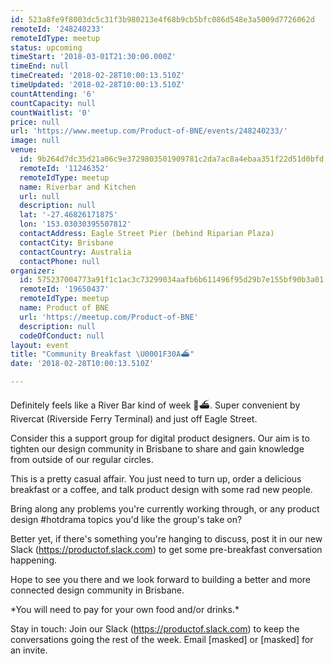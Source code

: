 ```yaml
---
id: 523a8fe9f8003dc5c31f3b980213e4f68b9cb5bfc086d548e3a5009d7726062d
remoteId: '248240233'
remoteIdType: meetup
status: upcoming
timeStart: '2018-03-01T21:30:00.000Z'
timeEnd: null
timeCreated: '2018-02-28T10:00:13.510Z'
timeUpdated: '2018-02-28T10:00:13.510Z'
countAttending: '6'
countCapacity: null
countWaitlist: '0'
price: null
url: 'https://www.meetup.com/Product-of-BNE/events/248240233/'
image: null
venue:
  id: 9b264d7dc35d21a06c9e3729803501909781c2da7ac8a4ebaa351f22d51d0bfd
  remoteId: '11246352'
  remoteIdType: meetup
  name: Riverbar and Kitchen
  url: null
  description: null
  lat: '-27.46826171875'
  lon: '153.03030395507812'
  contactAddress: Eagle Street Pier (behind Riparian Plaza)
  contactCity: Brisbane
  contactCountry: Australia
  contactPhone: null
organizer:
  id: 575237004773a91f1c1ac3c73299034aafb6b611496f95d29b7e155bf90b3a01
  remoteId: '19650437'
  remoteIdType: meetup
  name: Product of BNE
  url: 'https://meetup.com/Product-of-BNE'
  description: null
  codeOfConduct: null
layout: event
title: "Community Breakfast \U0001F30A⛴"
date: '2018-02-28T10:00:13.510Z'

---
```

<p>Definitely feels like a River Bar kind of week 🌊⛴. Super convenient by Rivercat (Riverside Ferry Terminal) and just off Eagle Street.</p> <p>Consider this a support group for digital product designers. Our aim is to tighten our design community in Brisbane to share and gain knowledge from outside of our regular circles.</p> <p>This is a pretty casual affair. You just need to turn up, order a delicious breakfast or a coffee, and talk product design with some rad new people.</p> <p>Bring along any problems you're currently working through, or any product design #hotdrama topics you'd like the group's take on?</p> <p>Better yet, if there's something you're hanging to discuss, post it in our new Slack (<a href="https://productof.slack.com" class="linkified">https://productof.slack.com</a>) to get some pre-breakfast conversation happening.</p> <p>Hope to see you there and we look forward to building a better and more connected design community in Brisbane.</p> <p>*You will need to pay for your own food and/or drinks.*</p> <p>Stay in touch: Join our Slack (<a href="https://productof.slack.com" class="linkified">https://productof.slack.com</a>) to keep the conversations going the rest of the week. Email [masked] or [masked] for an invite.</p>

